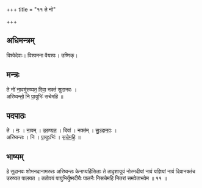+++
title = "११ ते नो"

+++
## अधिमन्त्रम्
विश्वेदेवाः। विश्वमना वैयश्वः। उष्णिक्।

## मन्त्रः
ते नो॑ ना॒वमु॑रुष्यत॒ दिवा॒ नक्तं॑ सुदानवः ।  
अरि॑ष्यन्तो॒ नि पा॒युभिः॑ सचेमहि ॥

## पदपाठः
ते । नः॒ । ना॒वम् । उ॒रु॒ष्य॒त॒ । दिवा॑ । नक्त॑म् । सु॒ऽदा॒न॒वः॒ ।  
अरि॑ष्यन्तः । नि । पा॒युऽभिः॑ । स॒चे॒म॒हि॒ ॥

## भाष्यम्
हे सुदानवः शोभनदानामरुतः अरिष्यन्तः केनाप्यहिंसिताः ते तादृशायूयं नोस्मदीयां नावं यज्ञियां नावं दिवानक्तंच उरुष्यत पालयत । ततोवयं पायुभिर्युष्मदीयैः पालनैः निसचेमहि नितरां समवेताभवेम ॥ ११ ॥